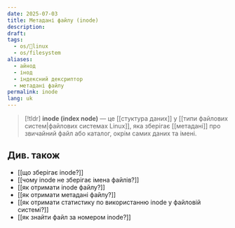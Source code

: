 ```yaml
---
date: 2025-07-03
title: Метадані файлу (inode)
description: 
draft: 
tags:
  - os/🐧linux
  - os/filesystem
aliases:
  - айнод
  - інод
  - індексний дексриптор
  - метадані файлу
permalink: inode
lang: uk
---
```



> [!tldr]
> **inode (index node)** — це [[стуктура даних]] у [[типи файлових систем|файлових системах Linux]], яка зберігає [[метадані]] про звичайний файл або каталог, окрім самих даних та імені.

## Див. також

- [[що зберігає inode?]]
- [[чому inode не зберігає імена файлів?]]
- [[як отримати inode файлу?]]
- [[як отримати метадані файлу?]]
- [[як отримати статистику по використанню inode у файловій системі?]]
- [[як знайти файл за номером inode?]]